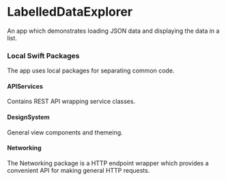 # LabelledDataExplorer

An app which demonstrates loading JSON data and displaying the data in a list.

### Local Swift Packages

The app uses local packages for separating common code.

#### APIServices

Contains REST API wrapping service classes. 

#### DesignSystem

General view components and themeing.

#### Networking

The Networking package is a HTTP endpoint wrapper which provides a convenient API for making general HTTP requests. 
